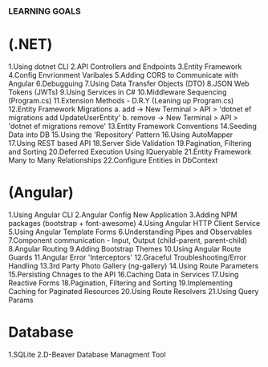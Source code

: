 ### LEARNING GOALS

# (.NET)
1.Using dotnet CLI
2.API Controllers and Endpoints
3.Entity Framework
4.Config Envrionment Varibales
5.Adding CORS to Communicate with Angular
6.Debugguing
7.Using Data Transfer Objects (DTO)
8.JSON Web Tokens (JWTs)
9.Using Services in C#
10.Middleware Sequencing (Program.cs)
11.Extension Methods - D.R.Y (Leaning up Program.cs)
12.Entity Framework Migrations
    a. add -> New Terminal > API > 'dotnet ef migrations add UpdateUserEntity'
    b. remove -> New Terminal > API > 'dotnet ef migrations remove'
13.Entity Framework Conventions
14.Seeding Data into DB
15.Using the 'Repository' Pattern
16.Using AutoMapper
17.Using REST based API
18.Server Side Validation
19.Pagination, Filtering and Sorting
20.Deferred Execution Using IQueryable
21.Entity Framework Many to Many Relationships
22.Configure Entities in DbContext

# (Angular)
1.Using Angular CLI
2.Angular Config New Application
3.Adding NPM packages (bootstrap + font-awesome)
4.Using Angular HTTP Client Service
5.Using Angular Template Forms
6.Understanding Pipes and Observables
7.Component communication - Input, Output (child-parent, parent-child)
8.Angular Routing
9.Adding Bootstrap Themes
10.Using Angular Route Guards
11.Angular Error 'Interceptors'
12.Graceful Troubleshooting/Error Handling
13.3rd Party Photo Gallery (ng-gallery)
14.Using Route Parameters
15.Persisting Chnages to the API
16.Caching Data in Services
17.Using Reactive Forms
18.Pagination, Filtering and Sorting
19.Implementing Caching for Paginated Resources
20.Using Route Resolvers
21.Using Query Params

# Database

1.SQLite
2.D-Beaver Database Managment Tool
